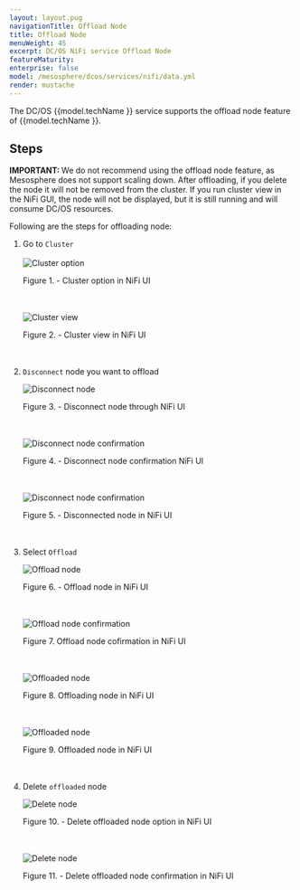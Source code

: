 ```yaml
---
layout: layout.pug
navigationTitle: Offload Node
title: Offload Node
menuWeight: 45
excerpt: DC/OS NiFi service Offload Node
featureMaturity:
enterprise: false
model: /mesosphere/dcos/services/nifi/data.yml
render: mustache
---
```


The DC/OS {{model.techName }} service supports the offload node feature of {{model.techName }}. 

## Steps

<p class="message--important"><strong>IMPORTANT: </strong> We do not recommend using the offload node feature, as Mesosphere does not support scaling down. After offloading, if you delete the node it will not be removed from the cluster. If you run cluster view in the NiFi GUI, the node will not be displayed, but it is still running and will consume DC/OS resources.<p>

Following are the steps for offloading node:

1. Go to `Cluster`
   <br><br>
   ![Cluster option](../img/cluster_option.png)

   Figure 1. - Cluster option in NiFi UI
   <br><br><br>

   ![Cluster view](../img/cluster_view.png)

   Figure 2. - Cluster view in NiFi UI
   <br><br><br>
   

2. `Disconnect` node you want to offload
   
   ![Disconnect node](../img/node_disconnect.png)
   
   Figure 3. - Disconnect node through NiFi UI
   <br><br><br>
   

   ![Disconnect node confirmation](../img/disconnect_confirmation.png)

   Figure 4. - Disconnect node confirmation NiFi UI
   <br><br><br>
   

   ![Disconnect node confirmation](../img/disconnected_node.png)

   Figure 5. - Disconnected node in NiFi UI
   <br><br><br>


3. Select `Offload`

   ![Offload node](../img/offload_node.png)

   Figure 6. - Offload node in NiFi UI
   <br><br><br>
   

   ![Offload node confirmation](../img/offload_node_confirmation.png)

   Figure 7. Offload node cofirmation in NiFi UI
   <br><br><br>
   

   ![Offloaded node](../img/offloading_node.png)

   Figure 8. Offloading node in NiFi UI
   <br><br><br>
   

   ![Offloaded node](../img/offloaded_node.png)

   Figure 9. Offloaded node in NiFi UI
   <br><br><br>


4. Delete `offloaded` node

   ![Delete node](../img/delete_offloaded_node.png)

   Figure 10. - Delete offloaded node option in NiFi UI
   <br><br><br>
   

   ![Delete node](../img/delete_offloaded_node_confirmation.png)

   Figure 11. - Delete offloaded node confirmation in NiFi UI
   <br><br><br>
